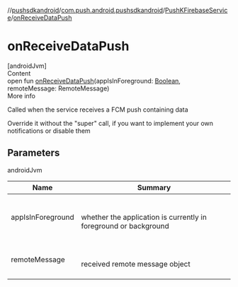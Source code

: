 //[pushsdkandroid](../../index.md)/[com.push.android.pushsdkandroid](../index.md)/[PushKFirebaseService](index.md)/[onReceiveDataPush](on-receive-data-push.md)



# onReceiveDataPush  
[androidJvm]  
Content  
open fun [onReceiveDataPush](on-receive-data-push.md)(appIsInForeground: [Boolean](https://kotlinlang.org/api/latest/jvm/stdlib/kotlin/-boolean/index.html), remoteMessage: RemoteMessage)  
More info  


Called when the service receives a FCM push containing data



Override it without the "super" call, if you want to implement your own notifications or disable them



## Parameters  
  
androidJvm  
  
|  Name|  Summary| 
|---|---|
| <a name="com.push.android.pushsdkandroid/PushKFirebaseService/onReceiveDataPush/#kotlin.Boolean#com.google.firebase.messaging.RemoteMessage/PointingToDeclaration/"></a>appIsInForeground| <a name="com.push.android.pushsdkandroid/PushKFirebaseService/onReceiveDataPush/#kotlin.Boolean#com.google.firebase.messaging.RemoteMessage/PointingToDeclaration/"></a><br><br>whether the application is currently in foreground or background<br><br>
| <a name="com.push.android.pushsdkandroid/PushKFirebaseService/onReceiveDataPush/#kotlin.Boolean#com.google.firebase.messaging.RemoteMessage/PointingToDeclaration/"></a>remoteMessage| <a name="com.push.android.pushsdkandroid/PushKFirebaseService/onReceiveDataPush/#kotlin.Boolean#com.google.firebase.messaging.RemoteMessage/PointingToDeclaration/"></a><br><br>received remote message object<br><br>
  
  



